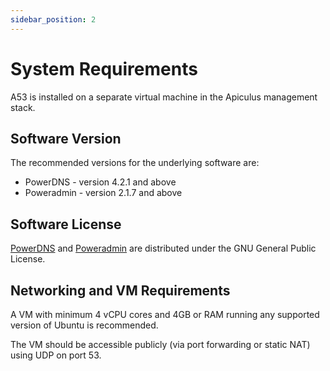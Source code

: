```yaml
---
sidebar_position: 2
---
```

# System Requirements
A53 is installed on a separate virtual machine in the Apiculus management stack.
## Software Version

The recommended versions for the underlying software are:

- PowerDNS - version 4.2.1 and above
- Poweradmin - version 2.1.7 and above
## Software License
[PowerDNS](https://doc.powerdns.com/authoritative/common/license.html) and [Poweradmin](https://poweradmin.org/)  are distributed under the GNU General Public License.

## Networking and VM Requirements
A VM with minimum 4 vCPU cores and 4GB or RAM running any supported version of Ubuntu is recommended.

The VM should be accessible publicly (via port forwarding or static NAT) using UDP on port 53.
